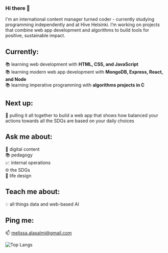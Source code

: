 ### Hi there 👋

I'm an international content manager turned coder - currently studying programming independently and at Hive Helsinki. I’m working on projects that combine web app development and algorithms to build tools for positive, sustainable impact.

## Currently: 
📚 learning web development with **HTML, CSS, and JavaScript**  
📚 learning modern web app development with **MongoDB, Express, React, and Node**  
📚 learning imperative programming with **algorithms projects in C**  

## Next up: 
🔭 pulling it all together to build a web app that shows how balanced your actions towards all the SDGs are based on your daily choices

## Ask me about: 
📝 digital content  
📚 pedagogy  
📈 internal operations  
🌐 the SDGs  
🎨 life design  

## Teach me about:
💡 all things data and web-based AI

## Ping me:
📫 melissa.alasalmi@gmail.com


![Top Langs](https://github-readme-stats.vercel.app/api/top-langs/?username=MelissaAlasalmi&layout=compact)
